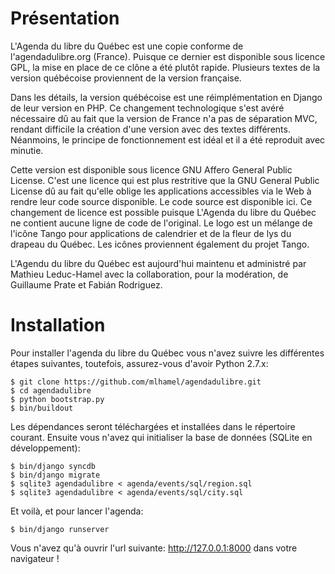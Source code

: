 Présentation
============

L'Agenda du libre du Québec est une copie conforme de l'agendadulibre.org
(France). Puisque ce dernier est disponible sous licence GPL,  la mise en place
 de ce clône a été plutôt rapide.  Plusieurs textes de la version québécoise
proviennent de la version française.

Dans les détails, la version québécoise est une réimplémentation en Django de
leur version en PHP. Ce changement technologique s'est avéré  nécessaire dû au
fait que la version de France n'a pas de séparation MVC, rendant difficile la
création d'une version avec des textes différents. Néanmoins, le principe de
fonctionnement est idéal et il a été reproduit avec minutie.

Cette version est disponible sous licence GNU Affero General Public License.
C'est une licence qui est plus restritive que la GNU General Public License
dû au fait qu'elle oblige les applications accessibles via le Web à rendre leur
 code source disponible. Le code source est disponible ici. Ce changement de
licence est possible puisque L'Agenda du libre du Québec ne contient aucune
ligne de code de l'original. Le logo est un mélange de l'icône Tango pour
applications de calendrier et de la fleur de lys du drapeau du Québec. Les
icônes proviennent également du projet Tango.

L'Agendu du libre du Québec est aujourd'hui maintenu et administré par
Mathieu Leduc-Hamel avec la collaboration, pour la modération, de
 Guillaume Prate et Fabián Rodriguez.

Installation
============

Pour installer l'agenda du libre du Québec vous n'avez suivre les différentes
étapes suivantes, toutefois, assurez-vous d'avoir Python 2.7.x:

    $ git clone https://github.com/mlhamel/agendadulibre.git
    $ cd agendadulibre
    $ python bootstrap.py
    $ bin/buildout

Les dépendances seront téléchargées et installées dans le répertoire courant.
Ensuite vous n'avez qui initialiser la base de données (SQLite en
développement):

    $ bin/django syncdb
    $ bin/django migrate
    $ sqlite3 agendadulibre < agenda/events/sql/region.sql
    $ sqlite3 agendadulibre < agenda/events/sql/city.sql
    
Et voilà, et pour lancer l'agenda:

    $ bin/django runserver

Vous n'avez qu'à ouvrir l'url suivante: http://127.0.0.1:8000 dans votre
navigateur !
